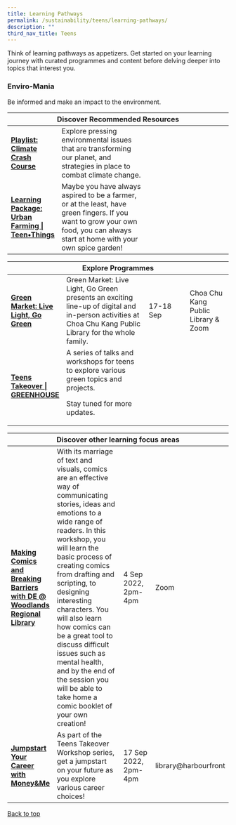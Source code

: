 ```yaml
---
title: Learning Pathways
permalink: /sustainability/teens/learning-pathways/
description: ""
third_nav_title: Teens
---
```

<style type="text/css">
/* Links */
.content a { color: #322987; }
.content a:focus,
.content a:hover { color: #28216c; }

/* Button Outline */
.bp-button { padding-left: 1.5rem; padding-right: 1.5rem; }
.bp-button.is-primary-outline { border: 1px solid #322987; color: #322987; background-color: transparent; text-decoration: none; }
.bp-button.is-primary-outline:focus,
.bp-button.is-primary-outline:hover { border: 1px solid #322987; color: #cff2e8; background-color: #322987; text-decoration: none; }

/* Responsive Iframe */
.responsive-iframe { position: absolute; top: 0; left: 0; bottom: 0; right: 0; width: 100%; height: 100%; }
.responsive-iframe-container { position: relative; overflow: hidden; width: 100%; }
.responsive-iframe-container.ratio-16by9 { padding-top: 56.25%; }
.responsive-iframe-container.ratio-4by3 { padding-top: 75%; }
.responsive-iframe-container.ratio-3by2 { padding-top: 66.66%; }
.responsive-iframe-container.ratio-1by1 { padding-top: 100%; }
</style>
Think of learning pathways as appetizers. Get started on your learning journey with curated programmes and content before delving deeper into topics that interest you.

<h3><b>Enviro-Mania</b></h3>
Be informed and make an impact to the environment.
<div class="horizontal-scroll margin--bottom--lg">
  <table class="generic-table">
    <thead>
      <tr>
        <th colspan="4" class="is-uppercase has-weight-normal ">Discover Recommended Resources</th>
      </tr>
    </thead>
    <tbody>
      <tr>
        <td style="width: 20%;"><a href="/sustainability/teens/content" target="_blank"><b> Playlist:<br>Climate Crash Course</b></a></td>
        <td style="width: 40%;">Explore pressing environmental issues that are transforming our planet, and strategies in place to combat climate change.</td>
        <td style="width: 20%;"> </td>
        <td style="width: 20%;"> </td>
      </tr>
      <tr>
        <td><a href="https://nlb-dr-staging.netlify.app/diy-resources/secondary/teen-things-archive#id11" target="_blank"><b> Learning Package:<br>Urban Farming | Teen•Things</b></a></td>
        <td>Maybe you have always aspired to be a farmer, or at the least, have green fingers. If you want to grow your own food, you can always start at home with your own spice garden! </td>
        <td></td>
        <td></td>
      </tr>
    </tbody>
  </table>
</div>

<div class="horizontal-scroll margin--bottom--lg">
  <table class="generic-table">
    <thead>
      <tr>
        <th colspan="4" class="is-uppercase has-weight-normal ">Explore Programmes</th>
      </tr>
    </thead>
    <tbody>
			<tr>
         <td style="width: 20%;"><a href="https://www.eventbrite.sg/cc/green-market-live-light-go-green-1085349" target="_blank"><b>Green Market: Live Light, Go Green
</b></a></td>
        <td style="width: 40%;">Green Market: Live Light, Go Green presents an exciting line-up of digital and in-person activities at Choa Chu Kang Public Library for the whole family.<br></td>
        <td style="width: 20%;">17-18 Sep</td>
        <td style="width: 20%;">Choa Chu Kang Public Library & Zoom</td>
			</tr>
			<tr>
         <td style="width: 20%;"><a href="https://go.gov.sg/nlb-teensgreenhouse" target="_blank"><b>Teens Takeover | GREENHOUSE
</b></a></td>
        <td style="width: 40%;">A series of talks and workshops for teens to explore various green topics and projects.

Stay tuned for more updates.<br></td>
        <td style="width: 20%;"></td>
        <td style="width: 20%;"></td>
			</tr>
    </tbody>
  </table>
</div>

<div class="horizontal-scroll margin--bottom--lg">
  <table class="generic-table">
    <thead>
      <tr>
        <th colspan="4" class="is-uppercase has-weight-normal ">Discover other learning focus areas</th>
      </tr>
    </thead>
    <tbody>
			<tr>
        <td style="width: 20%;"><a href="https://www.eventbrite.com/e/making-comics-and-breaking-barriers-with-de-woodlands-regional-library-tickets-403366669567?aff=odcleoeventsincollection&keep_tld=1" target="_blank"><b>Making Comics and Breaking Barriers with DE @ Woodlands Regional Library</b></a></td>
        <td style="width: 40%;">With its marriage of text and visuals, comics are an effective way of communicating stories, ideas and emotions to a wide range of readers. In this workshop, you will learn the basic process of creating comics from drafting and scripting, to designing interesting characters. You will also learn how comics can be a great tool to discuss difficult issues such as mental health, and by the end of the session you will be able to take home a comic booklet of your own creation!
</td>
        <td style="width: 20%;">4 Sep 2022, 2pm-4pm</td>
        <td style="width: 20%;">Zoom</td>
      </tr>
			<tr>
        <td style="width: 20%;"><a href="https://www.eventbrite.sg/e/jumpstart-your-career-with-moneyme-libraryharbourfront-tickets-401609895007?aff=odcleoeventsincollection" target="_blank"><b>Jumpstart Your Career with Money&Me</b></a></td>
        <td style="width: 40%;">As part of the Teens Takeover Workshop series, get a jumpstart on your future as you explore various career choices!
</td>
        <td style="width: 20%;">17 Sep 2022, 2pm-4pm</td>
        <td style="width: 20%;">library@harbourfront</td>
      </tr>
  </tbody>
  </table>
</div>

<p class="has-text-right margin--top--xl"><a href="#main-content">Back to top</a></p>